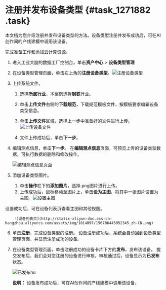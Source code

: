 # 注册并发布设备类型 {#task_1271882 .task}

本文档为您介绍注册并发布设备类型的方法。设备类型注册并发布成功后，可在AI创作间的产线建模中调用该设备。

完成[准备工作](cn.zh-CN/.md#)和[添加云计算资源](cn.zh-CN/快速开始-行业顾问/添加云计算资源.md#)。

1.  进入工业大脑的数据工厂控制台，单击**资产中心** \> **设备类型管理**
2.  在设备类型管理页面，单击右上角的**注册设备类型**。![注册设备类型](http://static-aliyun-doc.oss-cn-hangzhou.aliyuncs.com/assets/img/1014097/156706445352341_zh-CN.png)


3.  上传系统文件。 
    1.  选择**所属行业**，本案例选择**钢铁**行业。
    2.  单击**上传文件**右侧的**下载规范**，下载规范模板文件，按模板要求编辑设备类型信息。
    3.  单击**上传文件**区域，选择上一步中准备好的文件进行上传。![上传设备文件](http://static-aliyun-doc.oss-cn-hangzhou.aliyuncs.com/assets/img/1014097/156706445552342_zh-CN.png)


    4.  文件上传成功后，单击**下一步**。
4.  编辑测点信息，单击**下一步**。 在**编辑测点信息**页面，可预览上传的设备类型数据，可执行数据的删除和修改操作。

    ![编辑测点信息页面](http://static-aliyun-doc.oss-cn-hangzhou.aliyuncs.com/assets/img/1014097/156706445752343_zh-CN.png)

5.  添加设备类型图片。 
    1.  单击**操作**栏下的**添加图片**，选择.png图片进行上传。
    2.  上传成功后，鼠标移动至图片上，单击**设为主图**，将其中一张图片设置为主图。![设置主图](http://static-aliyun-doc.oss-cn-hangzhou.aliyuncs.com/assets/img/1014097/156706445852344_zh-CN.png)

 设置成功后，可在设备列表页查看主图和其他视图。

        ![设备列表页](http://static-aliyun-doc.oss-cn-hangzhou.aliyuncs.com/assets/img/1014097/156706445952345_zh-CN.png)

6.  单击**注册**，完成设备类型的注册。 设备注册成功后，系统会自动回到设备类型管理页面，并显示注册成功的设备。
7.  在设备类型管理页面，单击注册成功的设备卡片下方的**发布**，发布该设备。 提交发布后，我们会对您注册的设备进行审核。审核通过后，设备显示为**已发布**状态。

    ![已发布hu](http://static-aliyun-doc.oss-cn-hangzhou.aliyuncs.com/assets/img/1014097/156706445952346_zh-CN.png)

    **说明：** 设备发布成功后，可在AI创作间的产线建模中调用该设备。


